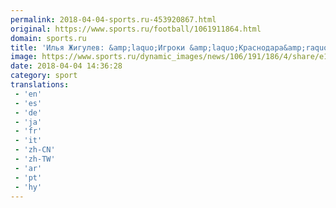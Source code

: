 ```yaml
---
permalink: 2018-04-04-sports.ru-453920867.html
original: https://www.sports.ru/football/1061911864.html
domain: sports.ru
title: 'Илья Жигулев: &amp;laquo;Игроки &amp;laquo;Краснодара&amp;raquo; очень уважали Шалимова. У него не было авторитетов в команде&amp;raquo;'
image: https://www.sports.ru/dynamic_images/news/106/191/186/4/share/e14a0f.png
date: 2018-04-04 14:36:28
category: sport
translations: 
 - 'en'
 - 'es'
 - 'de'
 - 'ja'
 - 'fr'
 - 'it'
 - 'zh-CN'
 - 'zh-TW'
 - 'ar'
 - 'pt'
 - 'hy'
---
```


